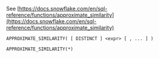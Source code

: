 See [https://docs.snowflake.com/en/sql-reference/functions/approximate_similarity](https://docs.snowflake.com/en/sql-reference/functions/approximate_similarity)
```
APPROXIMATE_SIMILARITY( [ DISTINCT ] <expr> [ , ... ] )

APPROXIMATE_SIMILARITY(*)
```
